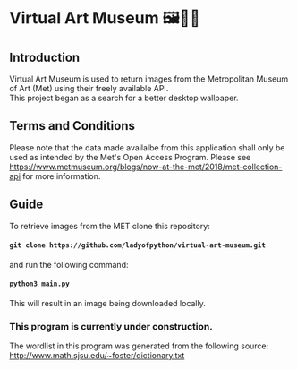 # Virtual Art Museum 🖼️👩‍🎨
## Introduction
Virtual Art Museum is used to return images from the Metropolitan Museum of Art (Met) using their freely available API. <br>
This project began as a search for a better desktop wallpaper.

## Terms and Conditions
Please note that the data made availalbe from this application shall only be used as intended by the Met's Open Access Program. Please see https://www.metmuseum.org/blogs/now-at-the-met/2018/met-collection-api for more information.

## Guide
To retrieve images from the MET clone this repository: <br>
#### `git clone https://github.com/ladyofpython/virtual-art-museum.git` <br>
and run the following command: <br>
####  `python3 main.py` <br>
This will result in an image being downloaded locally.

### This program is currently under construction.
The wordlist in this program was generated from the following source:
http://www.math.sjsu.edu/~foster/dictionary.txt
